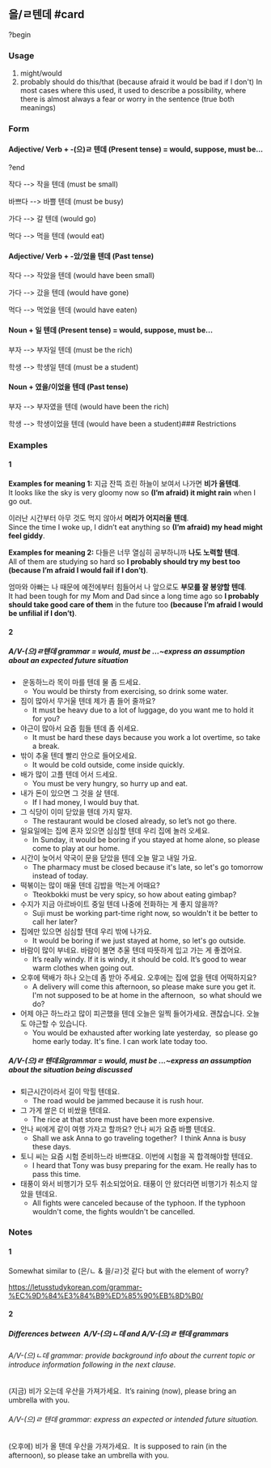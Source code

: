 ## 을/ㄹ텐데 #card
?begin
### Usage
1. might/would
2. probably should do this/that (because afraid it would be bad if I don't)
In most cases where this used, it used to describe a possibility, where there is almost always a fear or worry in the sentence (true both meanings)
### Form
#### Adjective/ Verb + -(으)ㄹ 텐데 (Present tense) = would, suppose, must be...
?end
<!--SR:!2025-05-11,104,250-->

작다 --> 작을 텐데 (must be small)

바쁘다 --> 바쁠 텐데 (must be busy)

가다 --> 갈 텐데 (would go)

먹다 --> 먹을 텐데 (would eat)
#### Adjective/ Verb + -았/었을 텐데 (Past tense)

작다 --> 작았을 텐데 (would have been small)

가다 --> 갔을 텐데 (would have gone)

먹다 --> 먹었을 텐데 (would have eaten)
#### Noun + 일 텐데 (Present tense) = would, suppose, must be...

부자 --> 부자일 텐데 (must be the rich)

학생 --> 학생일 텐데 (must be a student)
#### Noun + 였을/이었을 텐데 (Past tense)

부자 --> 부자였을 텐데 (would have been the rich)

학생 --> 학생이었을 텐데 (would have been a student)### Restrictions
### Examples
#### 1
**Examples for meaning 1:** 지금 잔뜩 흐린 하늘이 보여서 나가면 **비가 올텐데**.  
It looks like the sky is very gloomy now so **(I’m afraid) it might rain** when I go out.

이러난 시간부터 아무 것도 먹지 않아서 **머리가 어지러울 텐데**.  
Since the time I woke up, I didn’t eat anything so **(I’m afraid) my head might feel giddy**.

**Examples for meaning 2:** 다들은 너무 열심히 공부하니까 **나도 노력할 텐데**.  
All of them are studying so hard so **I probably should try my best too (because I’m afraid I would fail if I don’t)**.

엄마와 아빠는 나 때문에 예전에부터 힘들어서 나 앞으로도 **부모를 잘 봉양할 텐데**.  
It had been tough for my Mom and Dad since a long time ago so **I probably should take good care of them** in the future too **(because I’m afraid I would be unfilial if I don’t)**.
#### 2
##### A/V-(으)ㄹ텐데 grammar = would, must be ...~express an assumption about an expected future situation
*  운동하느라 목이 마를 텐데 물 좀 드세요.
	* You would be thirsty from exercising, so drink some water.
* 짐이 많아서 무거울 텐데 제가 좀 들어 줄까요?
	* It must be heavy due to a lot of luggage, do you want me to hold it for you? 
* 야근이 많아서 요즘 힘들 텐데 좀 쉬세요.
	* It must be hard these days because you work a lot overtime, so take a break. 
* 밖이 추울 텐데 빨리 안으로 들어오세요.
	* It would be cold outside, come inside quickly. 
* 배가 많이 고플 텐데 어서 드세요.
	* You must be very hungry, so hurry up and eat.
* 내가 돈이 있으면 그 것을 살 텐데.
	* If I had money, I would buy that.
* 그 식당이 이미 닫았을 텐데 가지 말자.
	* The restaurant would be closed already, so let’s not go there.
* 일요일에는 집에 혼자 있으면 심심할 텐데 우리 집에 놀러 오세요.
	* In Sunday, it would be boring if you stayed at home alone, so please come to play at our home.
* 시간이 늦어서 약국이 문을 닫았을 텐데 오늘 말고 내일 가요.
	* The pharmacy must be closed because it's late, so let's go tomorrow instead of today.
* 떡볶이는 많이 매울 텐데 김밥을 먹는게 어때요? 
	* Tteokbokki must be very spicy, so how about eating gimbap? 
* 수지가 지금 아르바이트 중일 텐데 나중에 전화하는 게 좋지 않을까?
	* Suji must be working part-time right now, so wouldn't it be better to call her later? 
* 집에만 있으면 심심할 텐데 우리 밖에 나가요. 
	* It would be boring if we just stayed at home, so let's go outside.
* 바람이 많이 부네요. 바람이 불면 추울 텐데 따뜻하게 입고 가는 게 좋겠어요.
	* It’s really windy.  If it is windy, it should be cold. It’s good to wear warm clothes when going out.
* 오후에 택배가 하나 오는데 좀 받아 주세요.  오후에는 집에 없을 텐데 어떡하지요?
	* A delivery will come this afternoon, so please make sure you get it.  I'm not supposed to be at home in the afternoon,  so what should we do?
* 어제 야근 하느라고 많이 피곤했을 텐데 오늘은 일찍 들어가세요.  괜찮습니다. 오늘도 야근할 수 있습니다.
	* You would be exhausted after working late yesterday,  so please go home early today.  It's fine. I can work late today too.
##### A/V-(으)ㄹ 텐데요grammar = would, must be ...~express an assumption about the situation being discussed
* 퇴근시간이라서 길이 막힐 텐데요.
	* The road would be jammed because it is rush hour.
* 그 가게 쌀은 더 비쌌을 텐데요.
	* The rice at that store must have been more expensive.
* 안나 씨에게 같이 여행 가자고 할까요?  안나 씨가 요즘 바쁠 텐데요.
	* Shall we ask Anna to go traveling together?  I think Anna is busy these days.
* 토니 씨는 요즘 시험 준비하느라 바쁘대요. 이번에 시험을 꼭 합격해야할 텐데요. 
	* I heard that Tony was busy preparing for the exam. He really has to pass this time. 
* 태풍이 와서 비행기가 모두 취소되었어요. 태풍이 안 왔더라면 비행기가 취소지 않았을 텐데요.
	* All fights were canceled because of the typhoon. If the typhoon wouldn't come, the fights wouldn't be cancelled.
### Notes
#### 1
Somewhat similar to (은/ㄴ & 을/ㄹ)것 같다 but with the element of worry?

https://letusstudykorean.com/grammar-%EC%9D%84%E3%84%B9%ED%85%90%EB%8D%B0/
#### 2
##### Differences between  **A/V**-(으)ㄴ데 and A/V-(으)ㄹ 텐데 grammars
###### A/V-(으)ㄴ데 grammar: provide background info about the current topic or introduce information following in the next clause.  
(지금) 비가 오는데 우산을 가져가세요. 
It’s raining (now), please bring an umbrella with you.
###### A/V-(으)ㄹ 텐데 grammar: express an expected or intended future situation.  
(오후에) 비가 올 텐데 우산을 가져가세요. 
It is supposed to rain (in the afternoon), so please take an umbrella with you.
